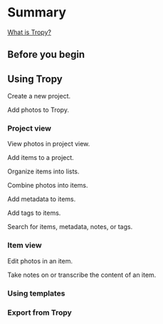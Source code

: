 # Summary

[What is Tropy?](/doc/Tropy_intro.md)

## Before you begin

## Using Tropy

Create a new project.

Add photos to Tropy.

### Project view

View photos in project view.

Add items to a project.

Organize items into lists.

Combine photos into items.

Add metadata to items.

Add tags to items.

Search for items, metadata, notes, or tags.

### Item view

Edit photos in an item.

Take notes on or transcribe the content of an item.



### Using templates

### Export from Tropy



